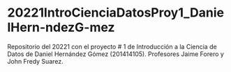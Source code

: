 # 20221IntroCienciaDatosProy1_DanielHern-ndezG-mez
Repositorio del 20221 con el proyecto # 1 de Introducción a la Ciencia de Datos de Daniel Hernández Gómez (201414105). Profesores Jaime Forero y John Fredy Suarez.
